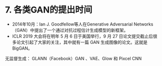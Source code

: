 # 7. 各类GAN的提出时间
- 2014年10月：Ian J. Goodfellow等人在Generative Adversarial Networks（GAN）中提出了一个通过对抗过程估计生成模型的新框架。
- ICLR 2019 大会将在明年 5 月 6 日于美国举行，9 月 27 日论文提交截止后很多论文引起了大家的关注，其中就有一篇 GAN 生成图像的论文。这就是BigGAN。


无监督生成：
GLANN（Facebook）GAN 、VAE、Glow 和 Pixcel CNN